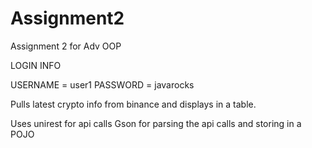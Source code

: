 # Assignment2
Assignment 2 for Adv OOP

LOGIN INFO

USERNAME = user1
PASSWORD = javarocks


Pulls latest crypto info from binance and displays in a table.

Uses unirest for api calls
Gson for parsing the api calls and storing in a POJO
